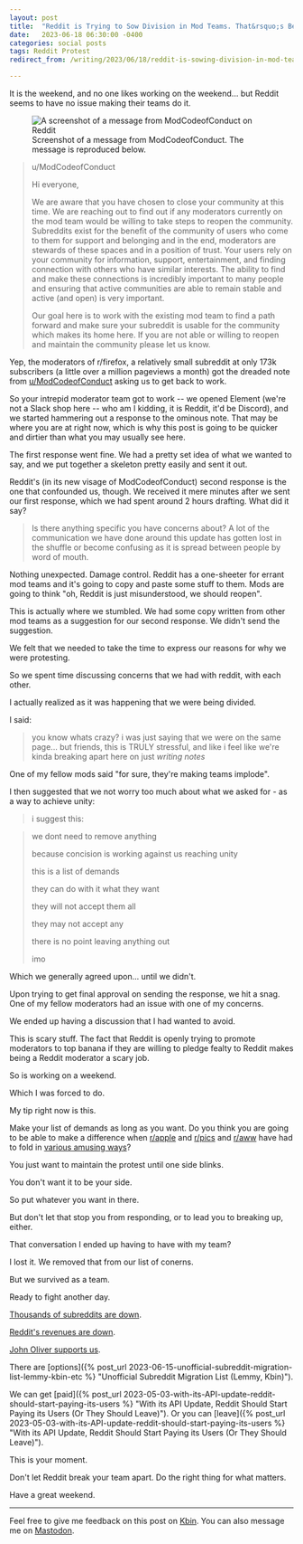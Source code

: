 ```yaml
---
layout: post
title:  "Reddit is Trying to Sow Division in Mod Teams. That&rsquo;s Because the Protest is Working"
date:   2023-06-18 06:30:00 -0400
categories: social posts
tags: Reddit Protest
redirect_from: /writing/2023/06/18/reddit-is-sowing-division-in-mod-teams-because-protest-is-working.html

---
```


It is the weekend, and no one likes working on the weekend... but Reddit seems to have no issue making their teams do it. 

<p>
	<figure>
	<picture>
	  <source type="image/webp" srcset="{{site.url}}/assets/images/reddit/ModCodeofConduct-message.webp,
	          {{site.url}}/assets/images/reddit/ModCodeofConduct-message-2x.webp 2x">
	  <source type="image/png" srcset="{{site.url}}/assets/images/reddit/ModCodeofConduct-message.png,
	  		  {{site.url}}/assets/images/reddit/ModCodeofConduct-message-2x.png 2x">
	  <img src="{{site.url}}/assets/images/reddit/ModCodeofConduct-message.png" srcset="{{site.url}}/assets/images/reddit/ModCodeofConduct-message-2x.png 2x" alt="A screenshot of a message from ModCodeofConduct on Reddit"/>
	  <figcaption>Screenshot of a message from ModCodeofConduct. The message is reproduced below.</figcaption>
	</picture>
</figure>
</p>

>u/ModCodeofConduct
>
>Hi everyone,
>
>We are aware that you have chosen to close your community at this time. We are reaching out to find out if any moderators currently on the mod team would be willing to take steps to reopen the community.  Subreddits exist for the benefit of the community of users who come to them for support and belonging and in the end, moderators are stewards of these spaces and in a position of trust. Your users rely on your community for information, support, entertainment, and finding connection with others who have similar interests. The ability to find and make these connections is incredibly important to many people and ensuring that active communities are able to remain stable and active (and open) is very important. 
>
>Our goal here is to work with the existing mod team to find a path forward and make sure your subreddit is usable for the community which makes its home here.  If you are not able or willing to reopen and maintain the community please let us know. 

Yep, the moderators of r/firefox, a relatively small subreddit at only 173k subscribers (a little over a million pageviews a month) got the dreaded note from [u/ModCodeofConduct](https://www.reddit.com/user/ModCodeofConduct) asking us to get back to work.

So your intrepid moderator team got to work -- we opened Element (we're not a Slack shop here -- who am I kidding, it is Reddit, it'd be Discord), and we started hammering out a response to the ominous note. That may be where you are at right now, which is why this post is going to be quicker and dirtier than what you may usually see here.

The first response went fine. We had a pretty set idea of what we wanted to say, and we put together a skeleton pretty easily and sent it out. 

Reddit's (in its new visage of ModCodeofConduct) second response is the one that confounded us, though. We received it mere minutes after we sent our first response, which we had spent around 2 hours drafting. What did it say?

>Is there anything specific you have concerns about? A lot of the communication we have done around this update has gotten lost in the shuffle or become confusing as it is spread between people by word of mouth.

Nothing unexpected. Damage control. Reddit has a one-sheeter for errant mod teams and it's going to copy and paste some  stuff to them. Mods are going to think "oh, Reddit is just misunderstood, we should reopen".

This is actually where we stumbled. We had some copy written from other mod teams as a suggestion for our second response. We didn't send the suggestion.

We felt that we needed to take the time to express our reasons for why we were protesting.

So we spent time discussing concerns that we had with reddit, with each other.

I actually realized as it was happening that we were being divided. 

I said: 

>you know whats crazy? i was just saying that we were on the same page... but friends, this is TRULY stressful, and like i feel like we're kinda breaking apart here on just *writing notes*

One of my fellow mods said "for sure, they're making teams implode".

I then suggested that we not worry too much about what we asked for - as a way to achieve unity:

>i suggest this:

>we dont need to remove anything
>
>because concision is working against us reaching unity 
>
>this is a list of demands
>
>they can do with it what they want
>
>they will not accept them all
>
>they may not accept any
>
>there is no point leaving anything out
>
>imo

Which we generally agreed upon... until we didn't. 

Upon trying to get final approval on sending the response, we hit a snag. One of my fellow moderators had an issue with one of my concerns.

We ended up having a discussion that I had wanted to avoid. 

This is scary stuff. The fact that Reddit is openly trying to promote moderators to top banana if they are willing to pledge fealty to Reddit makes being a Reddit moderator a scary job. 

So is working on a weekend. 

Which I was forced to do.

My tip right now is this. 

Make your list of demands as long as you want. Do you think you are going to be able to make a difference when [r/apple](https://www.reddit.com/r/apple/comments/14al426/rapple_blackout_what_happened/) and [r/pics](https://www.reddit.com/r/pics/comments/14bai7s/henceforth_rpics_will_feature_only_images_of_john/) and [r/aww](https://www.reddit.com/r/aww/comments/14cgp6d/henceforth_raww_will_only_feature_john_oliver/) have had to fold in [various amusing ways](https://www.theverge.com/2023/6/17/23764729/reddit-users-pics-gifs-subreddits-john-oliver)?

You just want to maintain the protest until one side blinks. 

You don't want it to be your side.

So put whatever you want in there. 

But don't let that stop you from responding, or to lead you to breaking up, either.

That conversation I ended up having to have with my team? 

I lost it. We removed that from our list of conerns. 

But we survived as a team.

Ready to fight another day.

[Thousands of subreddits are down](https://reddark.untone.uk/).

[Reddit's revenues are down](https://www.engadget.com/reddits-average-daily-traffic-fell-during-blackout-according-to-third-party-data-194721801.html).

[John Oliver supports us](https://twitter.com/iamjohnoliver/status/1670179738348933120).

There are [options]({% post_url 2023-06-15-unofficial-subreddit-migration-list-lemmy-kbin-etc %} "Unofficial Subreddit Migration List (Lemmy, Kbin)").

We can get [paid]({% post_url 2023-05-03-with-its-API-update-reddit-should-start-paying-its-users %} "With its API Update, Reddit Should Start Paying its Users (Or They Should Leave)"). Or you can [leave]({% post_url 2023-05-03-with-its-API-update-reddit-should-start-paying-its-users %} "With its API Update, Reddit Should Start Paying its Users (Or They Should Leave)").

This is your moment. 

Don't let Reddit break your team apart. Do the right thing for what matters.

Have a great weekend.

---

Feel free to give me feedback on this post on [Kbin](#). You can also message me on [Mastodon](https://mastodon.social/@yoasif).
